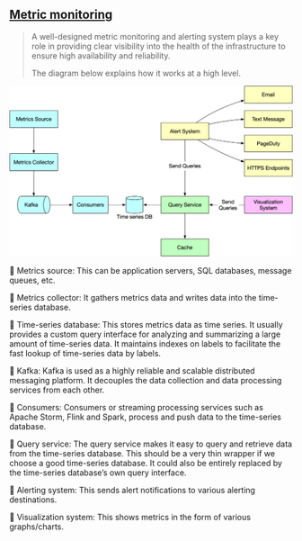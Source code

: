 ## [Metric monitoring](https://blog.bytebytego.com/p/metric-monitoring?s=r)

> A well-designed metric monitoring and alerting system plays a key role in providing clear visibility into the health of the infrastructure to ensure high availability and reliability. 
> 
> The diagram below explains how it works at a high level.

![metric monitoring](metric_monitoring.png)

🔹 Metrics source: This can be application servers, SQL databases, message queues, etc.

🔹 Metrics collector: It gathers metrics data and writes data into the time-series database.

🔹 Time-series database: This stores metrics data as time series. It usually provides a custom query interface for analyzing and summarizing a large amount of time-series data. It maintains indexes on labels to facilitate the fast lookup of time-series data by labels.

🔹 Kafka: Kafka is used as a highly reliable and scalable distributed messaging platform. It decouples the data collection and data processing services from each other.

🔹 Consumers: Consumers or streaming processing services such as Apache Storm, Flink and Spark, process and push data to the time-series database.

🔹 Query service: The query service makes it easy to query and retrieve data from the time-series database. This should be a very thin wrapper if we choose a good time-series database. It could also be entirely replaced by the time-series database’s own query interface.

🔹 Alerting system: This sends alert notifications to various alerting destinations.

🔹 Visualization system: This shows metrics in the form of various graphs/charts.